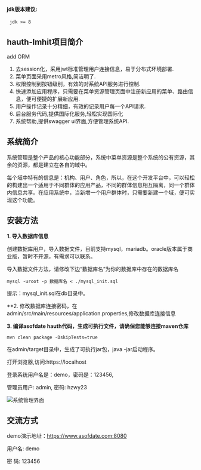 #### jdk版本建议:
```
 jdk >= 8
```

## hauth-lmhit项目简介
add ORM



1. 去session化，采用jwt标准管理用户连接信息，易于分布式环境部署.
2. 菜单页面采用metro风格,简洁明了.
3. 权限控制到按钮级别，有效的对系统API服务进行控制.
4. 快速添加应用程序，只需要在菜单资源管理页面中注册新应用的菜单、路由信息，便可便捷的扩展新应用.
5. 用户操作记录十分精细，有效的记录用户每一个API请求.
6. 后台服务代码,提供国际化服务,轻松实现国际化
7. 系统帮助,提供swagger ui界面,方便管理系统API.

## 系统简介

系统管理是整个产品的核心功能部分，系统中菜单资源是整个系统的公有资源，其余的资源，都是建立在各自的域中。

每个域中特有的信息是：机构、用户、角色，所以，在这个开发平台中，可以轻松的构建出一个适用于不同群体的应用产品，不同的群体信息相互隔离，同一个群体内信息共享。在应用系统中，当新增一个用户群体时，只需要新建一个域，便可实现这个功能。

## 安装方法

**1. 导入数据库信息**

创建数据库用户，导入数据文件，目前支持mysql，mariadb。oracle版本属于商业版，暂时不开源，有需求可以联系。

导入数据文件方法，请修改下边“数据库名”为你的数据库中存在的数据库名
```shell
mysql -uroot -p 数据库名 < ./mysql_init.sql
```
提示：mysql_init.sql在db目录中。

**2. 修改数据库连接密码，在admin/src/main/resources/application.properties,修改数据库连接信息

**3. 编译asofdate hauth代码，生成可执行文件，请确保您能够连接maven仓库**

```shell
mvn clean package -DskipTests=true
```
在admin/target目录中，生成了可执行jar包，java -jar启动程序。

打开浏览器,访问:https://localhost

登录系统用户名是：demo，密码是：123456, 

管理员用户: admin, 密码: hzwy23


![系统管理界面](./doc/system_manage.png)

## 交流方式



demo演示地址：https://www.asofdate.com:8080

用户名: demo

密  码: 123456
